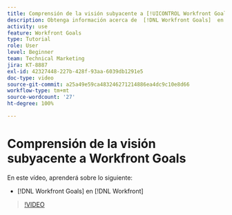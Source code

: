 ```yaml
---
title: Comprensión de la visión subyacente a [!UICONTROL Workfront Goals]
description: Obtenga información acerca de  [!DNL Workfront Goals]  en  [!DNL  Workfront]  del equipo del producto.
activity: use
feature: Workfront Goals
type: Tutorial
role: User
level: Beginner
team: Technical Marketing
jira: KT-8887
exl-id: 42327448-227b-428f-93aa-6039db1291e5
doc-type: video
source-git-commit: a25a49e59ca483246271214886ea4dc9c10e8d66
workflow-type: tm+mt
source-wordcount: '27'
ht-degree: 100%

---
```


# Comprensión de la visión subyacente a Workfront Goals

En este vídeo, aprenderá sobre lo siguiente:

* [!DNL Workfront Goals] en [!DNL  Workfront]

>[!VIDEO](https://video.tv.adobe.com/v/335181/?quality=12&learn=on)
